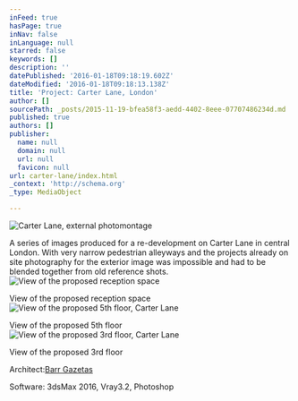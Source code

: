 ```yaml
---
inFeed: true
hasPage: true
inNav: false
inLanguage: null
starred: false
keywords: []
description: ''
datePublished: '2016-01-18T09:18:19.602Z'
dateModified: '2016-01-18T09:18:13.138Z'
title: 'Project: Carter Lane, London'
author: []
sourcePath: _posts/2015-11-19-bfea58f3-aedd-4402-8eee-07707486234d.md
published: true
authors: []
publisher:
  name: null
  domain: null
  url: null
  favicon: null
url: carter-lane/index.html
_context: 'http://schema.org'
_type: MediaObject

---
```

![Carter Lane, external photomontage](https://the-grid-user-content.s3-us-west-2.amazonaws.com/c6b3c19a-b6b7-44c6-a229-e9b9a830541a.jpg)

A series of images produced for a re-development on Carter Lane in central London. With very narrow pedestrian alleyways and the projects already on site photography for the exterior image was impossible and had to be blended together from old reference shots. ![View of the proposed reception space](https://the-grid-user-content.s3-us-west-2.amazonaws.com/d5c6b59a-484c-47a0-be43-69e44cc68324.jpg)

View of the proposed reception space
![View of the proposed 5th floor, Carter Lane](https://the-grid-user-content.s3-us-west-2.amazonaws.com/e86437ed-fb20-41cf-87dd-76de5ff6e0ee.jpg)

View of the proposed 5th floor
![View of the proposed 3rd floor, Carter Lane](https://the-grid-user-content.s3-us-west-2.amazonaws.com/f0b9461a-82de-4dfa-9485-efbedca9f8df.jpg)

View of the proposed 3rd floor

Architect:[Barr Gazetas][0]

Software:
3dsMax 2016, Vray3.2, Photoshop


[0]: http://barrgazetas.com/